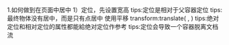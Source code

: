 <!-- 第一节 -->
1.如何做到在页面中居中
1）定位，先设置宽高
tips:定位是相对于父容器定位
tips:最终物体没有居中，而是只有点居中
使用平移 transform:translate( , )
tips:绝对定位和相对定位的属性都能給绝对定位作参考
tips:定位会导致一个容器脱离文档流